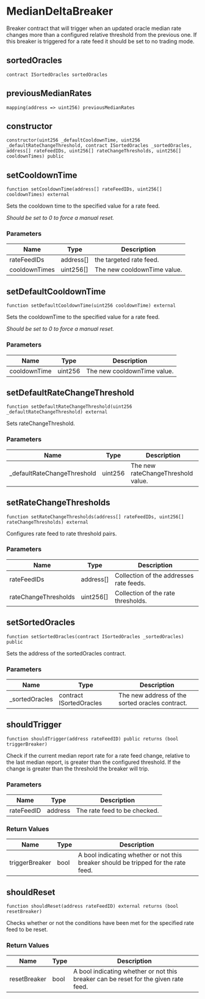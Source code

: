 # MedianDeltaBreaker

Breaker contract that will trigger when an updated oracle median rate changes more than a configured relative threshold from the previous one. If this breaker is triggered for a rate feed it should be set to no trading mode.

## sortedOracles

```solidity
contract ISortedOracles sortedOracles
```

## previousMedianRates

```solidity
mapping(address => uint256) previousMedianRates
```

## constructor

```solidity
constructor(uint256 _defaultCooldownTime, uint256 _defaultRateChangeThreshold, contract ISortedOracles _sortedOracles, address[] rateFeedIDs, uint256[] rateChangeThresholds, uint256[] cooldownTimes) public
```

## setCooldownTime

```solidity
function setCooldownTime(address[] rateFeedIDs, uint256[] cooldownTimes) external
```

Sets the cooldown time to the specified value for a rate feed.

_Should be set to 0 to force a manual reset._

### Parameters

| Name          | Type       | Description                 |
| ------------- | ---------- | --------------------------- |
| rateFeedIDs   | address\[] | the targeted rate feed.     |
| cooldownTimes | uint256\[] | The new cooldownTime value. |

## setDefaultCooldownTime

```solidity
function setDefaultCooldownTime(uint256 cooldownTime) external
```

Sets the cooldownTime to the specified value for a rate feed.

_Should be set to 0 to force a manual reset._

### Parameters

| Name         | Type    | Description                 |
| ------------ | ------- | --------------------------- |
| cooldownTime | uint256 | The new cooldownTime value. |

## setDefaultRateChangeThreshold

```solidity
function setDefaultRateChangeThreshold(uint256 _defaultRateChangeThreshold) external
```

Sets rateChangeThreshold.

### Parameters

| Name                         | Type    | Description                        |
| ---------------------------- | ------- | ---------------------------------- |
| \_defaultRateChangeThreshold | uint256 | The new rateChangeThreshold value. |

## setRateChangeThresholds

```solidity
function setRateChangeThresholds(address[] rateFeedIDs, uint256[] rateChangeThresholds) external
```

Configures rate feed to rate threshold pairs.

### Parameters

| Name                 | Type       | Description                             |
| -------------------- | ---------- | --------------------------------------- |
| rateFeedIDs          | address\[] | Collection of the addresses rate feeds. |
| rateChangeThresholds | uint256\[] | Collection of the rate thresholds.      |

## setSortedOracles

```solidity
function setSortedOracles(contract ISortedOracles _sortedOracles) public
```

Sets the address of the sortedOracles contract.

### Parameters

| Name            | Type                    | Description                                     |
| --------------- | ----------------------- | ----------------------------------------------- |
| \_sortedOracles | contract ISortedOracles | The new address of the sorted oracles contract. |

## shouldTrigger

```solidity
function shouldTrigger(address rateFeedID) public returns (bool triggerBreaker)
```

Check if the current median report rate for a rate feed change, relative to the last median report, is greater than the configured threshold. If the change is greater than the threshold the breaker will trip.

### Parameters

| Name       | Type    | Description                  |
| ---------- | ------- | ---------------------------- |
| rateFeedID | address | The rate feed to be checked. |

### Return Values

| Name           | Type | Description                                                                        |
| -------------- | ---- | ---------------------------------------------------------------------------------- |
| triggerBreaker | bool | A bool indicating whether or not this breaker should be tripped for the rate feed. |

## shouldReset

```solidity
function shouldReset(address rateFeedID) external returns (bool resetBreaker)
```

Checks whether or not the conditions have been met for the specified rate feed to be reset.

### Return Values

| Name         | Type | Description                                                                         |
| ------------ | ---- | ----------------------------------------------------------------------------------- |
| resetBreaker | bool | A bool indicating whether or not this breaker can be reset for the given rate feed. |
